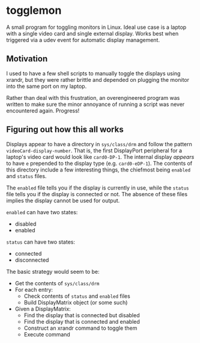 # togglemon

A small program for toggling monitors in Linux. Ideal use case is a laptop
with a single video card and single external display. Works best when triggered
via a udev event for automatic display management.

## Motivation

I used to have a few shell scripts to manually toggle the displays using
xrandr, but they were rather brittle and depended on plugging the monitor into
the same port on my laptop.

Rather than deal with this frustration, an overengineered program was written
to make sure the minor annoyance of running a script was never encountered
again. Progress!

## Figuring out how this all works

Displays appear to have a directory in `sys/class/drm` and follow the pattern
`videoCard-display-number`. That is, the first DisplayPort peripheral for
a laptop's video card would look like `card0-DP-1`. The internal display
_appears_ to have `e` prepended to the display type (e.g. `card0-eDP-1`).
The contents of this directory include a few interesting things, the chiefmost
being `enabled` and `status` files.

The `enabled` file tells you if the display is currently in use, while the
`status` file tells you if the display is connected or not. The absence of
these files implies the display cannot be used for output.

`enabled` can have two states:

  - disabled
  - enabled

`status` can have two states:

  - connected
  - disconnected

The basic strategy would seem to be:

  - Get the contents of `sys/class/drm`
  - For each entry:
    - Check contents of `status` and `enabled` files
    - Build DisplayMatrix object (or some such)
  - Given a DisplayMatrix:
    - Find the display that is connected but disabled
    - Find the display that is connected and enabled
    - Construct an xrandr command to toggle them
    - Execute command
